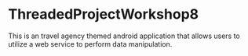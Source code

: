 # ThreadedProjectWorkshop8
This is an travel agency themed android application that allows users
to utilize a web service to perform data manipulation.
